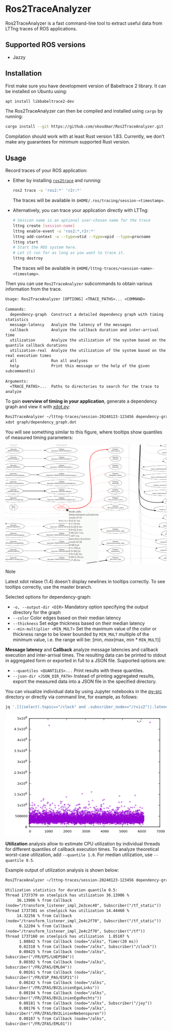 # Ros2TraceAnalyzer

Ros2TraceAnalyzer is a fast command-line tool to extract useful data from LTTng traces of ROS applications.

## Supported ROS versions

- Jazzy

## Installation

First make sure you have development version of Babeltrace 2 library. It can be installed on Ubuntu using:

```sh
apt install libbabeltrace2-dev
```

The Ros2TraceAnalyzer can then be compiled and installed using `cargo` by running:

```sh
cargo install --git https://github.com/skoudmar/Ros2TraceAnalyzer.git
```

Compilation should work with at least Rust version 1.83. Currently, we
don't make any guarantees for minimum supported Rust version.

## Usage

Record traces of your ROS application:

- Either by installing [`ros2trace`][] and running:

  ```sh
  ros2 trace -u 'ros2:*' 'r2r:*'
  ```

  The traces will be available in `$HOME/.ros/tracing/session-<timestamp>`.

- Alternatively, you can trace your application directly with LTTng:

  ```sh
  # Session name is an optional user-chosen name for the trace
  lttng create [session-name]
  lttng enable-event -u 'ros2:*,r2r:*'
  lttng add-context -u --type=vtid --type=vpid --type=procname
  lttng start
  # Start the ROS system here.
  # Let it run for as long as you want to trace it.
  lttng destroy
  ```

  The traces will be available in `$HOME/lttng-traces/<session-name>-<timestamp>`.

Then you can use `Ros2TraceAnalyzer` subcommands to obtain various
information from the trace.

<!-- `$ cargo run -- -h | sed '/Options:/,$ d'` -->

```
Usage: Ros2TraceAnalyzer [OPTIONS] <TRACE_PATHS>... <COMMAND>

Commands:
  dependency-graph  Construct a detailed dependency graph with timing statistics
  message-latency   Analyze the latency of the messages
  callback          Analyze the callback duration and inter-arrival time
  utilization       Analyze the utilization of the system based on the quantile callback durations
  utilization-real  Analyze the utilization of the system based on the real execution times
  all               Run all analyses
  help              Print this message or the help of the given subcommand(s)

Arguments:
  <TRACE_PATHS>...  Paths to directories to search for the trace to analyze

```

To gain **overview of timing in your application**, generate a
dependency graph and view it with [xdot.py][]:

```sh
Ros2TraceAnalyzer ~/lttng-traces/session-20240123-123456 dependency-graph -o graph/ --thickness
xdot graph/dependency_graph.dot
```

You will see something similar to this figure, where tooltips show
quantiles of measured timing parameters:

![screenshot of xdot with dependency graph](./doc/alks-dep-graph.png)

> [!NOTE]
> Latest xdot relase (1.4) doesn't display newlines in tooltips
> correctly. To see tooltips correctly, use the master branch.

Selected options for dependency-graph:
- `-o, --output-dir <DIR>` Mandatory option specifying the output
  directory for the graph
- `--color` Color edges based on their median latency
- `--thickness` Set edge thickness based on their median latency
- `--min-multiplier <MIN_MULT>` Set the maximum value of the color or
  thickness range to be lower bounded by `MIN_MULT` multiple of the
  minimum value, i.e. the range will be: [min, _max_(max, min *
  `MIN_MULT`)]

**Message latency** and **Callback** analyze message latencies and
callback execution and inter-arrival times. The resulting data can be
printed to stdout in aggregated form or exported in full to a JSON
file. Supported options are:

- `--quantiles <QUANTILES>...` Print results with these quantiles.
- `--json-dir <JSON_DIR_PATH>` Instead of printing aggregated results,
  export the measured data into a JSON file in the specified
  directory.

You can visualize individual data by using Jupyter notebooks in the
[py-src](./py-src/) directory or directly via command line, for
example, as follows:

```sh
jq '.[]|select(.topic=="/clock" and .subscriber_node=="/rviz2")|.latencies[]' json/message_latency.json | gnuplot -p -e 'plot "-"'
```

![raw graph of measured latencies](./doc/gnuplot-latency.png)

**Utilization** analysis allow to estimate CPU utilization by
individual threads for different quantiles of callback execution
times. To analyze theoretical worst-case utilization, add `--quantile 1.0`. For median utilization, use `--quantile 0.5`.

Example output of utilization analysis is shown below:

```sh
Ros2TraceAnalyzer ~/lttng-traces/session-20240123-123456 dependency-graph utilization --quantile 0.5
```

```
Utilization statistics for duration quantile 0.5:
Thread 1737379 on steelpick has utilization 36.13906 %
     36.13906 % from Callback (node="/transform_listener_impl_2e3cec40", Subscriber("/tf_static"))
Thread 1737381 on steelpick has utilization 14.44460 %
     14.32256 % from Callback (node="/transform_listener_impl_2e4c2f70", Subscriber("/tf_static"))
      0.12204 % from Callback (node="/transform_listener_impl_2e4c2f70", Subscriber("/tf"))
Thread 1737160 on steelpick has utilization  1.85107 %
      1.80842 % from Callback (node="/alks", Timer(20 ms))
      0.02318 % from Callback (node="/alks", Subscriber("/clock"))
      0.00425 % from Callback (node="/alks", Subscriber("/FR/EPS/LHEPS04"))
      0.00302 % from Callback (node="/alks", Subscriber("/FR/ZFAS/EML04"))
      0.00261 % from Callback (node="/alks", Subscriber("/FR/ESP_PAG/ESP21"))
      0.00242 % from Callback (node="/alks", Subscriber("/FR/ZFAS/BV2LinienEgoLinks"))
      0.00194 % from Callback (node="/alks", Subscriber("/FR/ZFAS/BV2LinienEgoRechts"))
      0.00181 % from Callback (node="/alks", Subscriber("/joy"))
      0.00176 % from Callback (node="/alks", Subscriber("/FR/ZFAS/BV2LinienNebenspuren"))
      0.00167 % from Callback (node="/alks", Subscriber("/FR/ZFAS/EML01"))
```

[`ros2trace`]: https://index.ros.org/p/ros2trace/
[xdot.py]: https://github.com/jrfonseca/xdot.py

